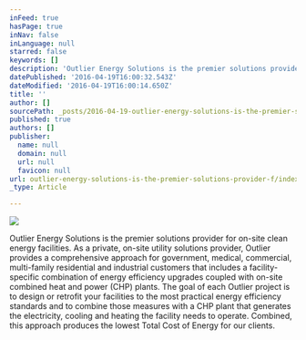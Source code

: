 ```yaml
---
inFeed: true
hasPage: true
inNav: false
inLanguage: null
starred: false
keywords: []
description: 'Outlier Energy Solutions is the premier solutions provider for on-site clean energy facilities. As a private, on-site utility solutions provider, Outlier provides a comprehensive approach for government, medical, commercial, multi-family residential and industrial customers that includes a facility-specific combination of energy efficiency upgrades coupled with on-site combined heat and power (CHP) plants. The goal of each Outlier project is to design or retrofit your facilities to the most practical energy efficiency standards and to combine those measures with a CHP plant that generates the electricity, cooling and heating the facility needs to operate. Combined, this approach produces the lowest Total Cost of Energy for our clients.'
datePublished: '2016-04-19T16:00:32.543Z'
dateModified: '2016-04-19T16:00:14.650Z'
title: ''
author: []
sourcePath: _posts/2016-04-19-outlier-energy-solutions-is-the-premier-solutions-provider-f.md
published: true
authors: []
publisher:
  name: null
  domain: null
  url: null
  favicon: null
url: outlier-energy-solutions-is-the-premier-solutions-provider-f/index.html
_type: Article

---
```

![](https://the-grid-user-content.s3-us-west-2.amazonaws.com/4f38f1bc-d54d-4835-9c45-2975b2cbfb9d.jpg)

Outlier Energy Solutions is the premier solutions provider for on-site clean energy facilities. As a private, on-site utility solutions provider, Outlier provides a comprehensive approach for government, medical, commercial, multi-family residential and industrial customers that includes a facility-specific combination of energy efficiency upgrades coupled with on-site combined heat and power (CHP) plants. The goal of each Outlier project is to design or retrofit your facilities to the most practical energy efficiency standards and to combine those measures with a CHP plant that generates the electricity, cooling and heating the facility needs to operate. Combined, this approach produces the lowest Total Cost of Energy for our clients.